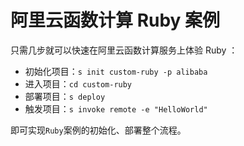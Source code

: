 # 阿里云函数计算 Ruby 案例

只需几步就可以快速在阿里云函数计算服务上体验 Ruby ：

- 初始化项目：`s init custom-ruby -p alibaba`
- 进入项目：`cd custom-ruby`
- 部署项目：`s deploy`
- 触发项目：`s invoke remote -e "HelloWorld"`

即可实现`Ruby`案例的初始化、部署整个流程。